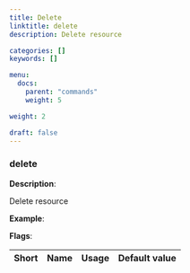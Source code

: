 ```yaml
---
title: Delete
linktitle: delete
description: Delete resource

categories: []
keywords: []

menu:
  docs:
    parent: "commands"
    weight: 5

weight: 2

draft: false
---
```


### delete

**Description**:

Delete resource

**Example**:



**Flags**:

| Short | Name | Usage | Default value |
| ----- | ---- | ----- | ------------- |



